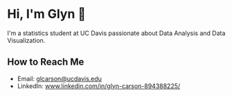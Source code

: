 # Hi, I'm Glyn 👋

I'm a statistics student at UC Davis passionate about Data Analysis and Data Visualization.

## How to Reach Me
- Email: glcarson@ucdavis.edu
- LinkedIn: www.linkedin.com/in/glyn-carson-894388225/

